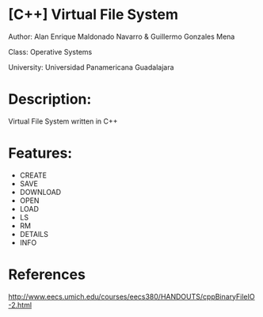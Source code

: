 # [C++] Virtual File System

Author: Alan Enrique Maldonado Navarro & Guillermo Gonzales Mena

Class: Operative Systems

University: Universidad Panamericana Guadalajara

# Description:
Virtual File System written in C++

# Features:
- CREATE
- SAVE
- DOWNLOAD
- OPEN
- LOAD
- LS
- RM
- DETAILS
- INFO


# References
http://www.eecs.umich.edu/courses/eecs380/HANDOUTS/cppBinaryFileIO-2.html
